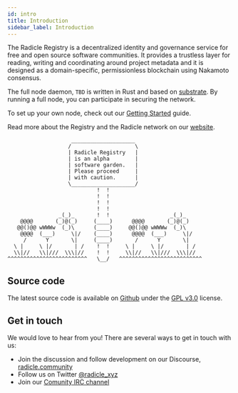 ```yaml
---
id: intro
title: Introduction
sidebar_label: Introduction
---
```


The Radicle Registry is a decentralized identity and governance service for free and open source software communities. It provides a trustless layer for reading, writing and coordinating around project metadata and it is designed as a domain-specific, permissionless blockchain using Nakamoto consensus.

The full node daemon, `TBD` is written in Rust and based on <a href="https://substrate.dev/" target="_blank" rel="noopener noreferrer">substrate</a>. By running a full node, you can participate in securing the network.

To set up your own node, check out our [Getting Started](#getting-started) guide.

Read more about the Registry and the Radicle network on our <a href="https://radicle.xyz/" target="_blank" rel="noopener noreferrer">website</a>.

```
					____________________
				   /                    \
				   | Radicle Registry   |
				   | is an alpha        |
				   | software garden.   |
				   | Please proceed     |
				   | with caution.      |
				   \____________________/
						    !  !
					     	!  !
						    !  !
						    !  !
                _(_)_       !  !                   _(_)_
    @@@@       (_)@(_)     (____)      @@@@       (_)@(_)
   @@()@@ wWWWw  (_)\      (____)     @@()@@ wWWWw  (_)\
    @@@@  (___)     \|/    (____)      @@@@  (___)     \|/
     /      Y       \|     (____)       /      Y       \|
  \ |     \ |/       | /    !  !     \ |     \ |/       | /
  \\|//   \\|///  \\\|//    !  !     \\|//   \\|///  \\\|//
^^^^^^^^^^^^^^^^^^^^^^^^^   \__/   ^^^^^^^^^^^^^^^^^^^^^^^^^^
```

## Source code
The latest source code is available on <a href="https://github.com/radicle-dev" target="_blank" rel="noopener noreferrer">Github</a> under the <a href="https://opensource.org/licenses/GPL-3.0" target="_blank" rel="noopener noreferrer">GPL v3.0</a> license.

## Get in touch

We would love to hear from you!
There are several ways to get in touch with us:

- Join the discussion and follow development on our Discourse, <a href="https://radicle.community/" target="_blank" rel="noopener noreferrer">radicle.community</a>
- Follow us on Twitter <a href="https://twitter.com/radicle_xyz" target="_blank" rel="noopener noreferrer">@radicle_xyz</a>
- Join our <a href="https://webchat.freenode.net/#radicle" target="_blank" rel="noopener noreferrer">Comunity IRC channel</a>
